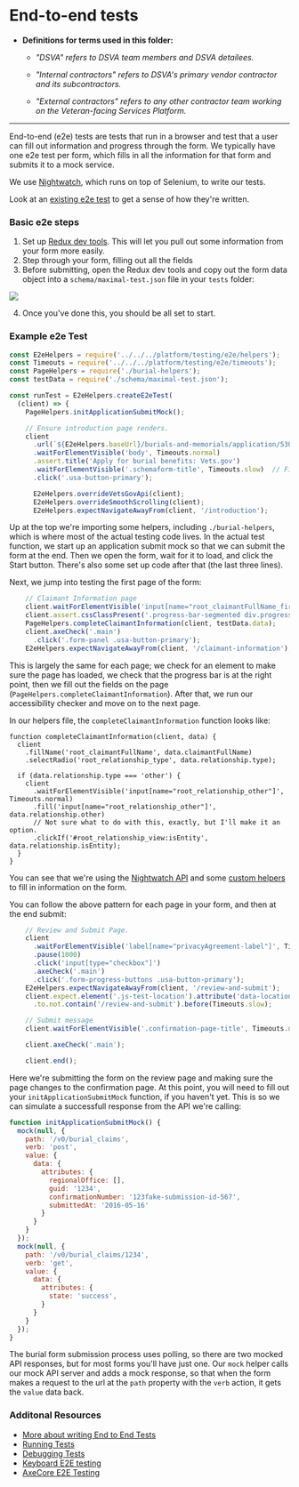 # End-to-end tests

* **Definitions for terms used in this folder:**

  * *"DSVA" refers to DSVA team members and DSVA detailees.*

  * *"Internal contractors" refers to DSVA's primary vendor contractor and its subcontractors.*

  * *"External contractors" refers to any other contractor team working on the Veteran-facing Services Platform.*

<hr>

End-to-end (e2e) tests are tests that run in a browser and test that a user can fill out information and progress through the form. We typically have one e2e test per form, which fills in all the information for that form and submits it to a mock service.

We use [Nightwatch](http://nightwatchjs.org/), which runs on top of Selenium, to write our tests.

Look at an [existing e2e test](https://github.com/department-of-veterans-affairs/vets-website/blob/master/src/applications/burials/tests/00-all-fields.e2e.spec.js) to get a sense of how they're written.

### Basic e2e steps

1. Set up [Redux dev tools](https://github.com/zalmoxisus/redux-devtools-extension). This will let you pull out some information from your form more easily.
2. Step through your form, filling out all the fields
3. Before submitting, open the Redux dev tools and copy out the form data object into a `schema/maximal-test.json` file in your `tests` folder:

![](Assets/redux_dev.png)

4. Once you've done this, you should be all set to start. 

### Example e2e Test

```js
const E2eHelpers = require('../../../platform/testing/e2e/helpers');
const Timeouts = require('../../../platform/testing/e2e/timeouts');
const PageHelpers = require('./burial-helpers');
const testData = require('./schema/maximal-test.json');

const runTest = E2eHelpers.createE2eTest(
  (client) => {
    PageHelpers.initApplicationSubmitMock();

    // Ensure introduction page renders.
    client
      .url(`${E2eHelpers.baseUrl}/burials-and-memorials/application/530`)
      .waitForElementVisible('body', Timeouts.normal)
      .assert.title('Apply for burial benefits: Vets.gov')
      .waitForElementVisible('.schemaform-title', Timeouts.slow)  // First render of React may be slow.
      .click('.usa-button-primary');

      E2eHelpers.overrideVetsGovApi(client);
      E2eHelpers.overrideSmoothScrolling(client);
      E2eHelpers.expectNavigateAwayFrom(client, '/introduction');
```

Up at the top we're importing some helpers, including `./burial-helpers`, which is where most of the actual testing code lives. In the actual test function, we start up an application submit mock so that we can submit the form at the end. Then we open the form, wait for it to load, and click the Start button. There's also some set up code after that (the last three lines).

Next, we jump into testing the first page of the form:

```js
    // Claimant Information page
    client.waitForElementVisible('input[name="root_claimantFullName_first"]', Timeouts.normal);
    client.assert.cssClassPresent('.progress-bar-segmented div.progress-segment:nth-child(1)', 'progress-segment-complete');
    PageHelpers.completeClaimantInformation(client, testData.data);
    client.axeCheck('.main')
      .click('.form-panel .usa-button-primary');
    E2eHelpers.expectNavigateAwayFrom(client, '/claimant-information');
```

This is largely the same for each page; we check for an element to make sure the page has loaded, we check that the progress bar is at the right point, then we fill out the fields on the page (`PageHelpers.completeClaimantInformation`). After that, we run our accessibility checker and move on to the next page.

In our helpers file, the `completeClaimantInformation` function looks like:

```
function completeClaimantInformation(client, data) {
  client
    .fillName('root_claimantFullName', data.claimantFullName)
    .selectRadio('root_relationship_type', data.relationship.type);

  if (data.relationship.type === 'other') {
    client
      .waitForElementVisible('input[name="root_relationship_other"]', Timeouts.normal)
      .fill('input[name="root_relationship_other"]', data.relationship.other)
      // Not sure what to do with this, exactly, but I'll make it an option.
      .clickIf('#root_relationship_view:isEntity', data.relationship.isEntity);
  }
}
```

You can see that we're using the [Nightwatch API](http://nightwatchjs.org/api) and some [custom helpers](https://github.com/department-of-veterans-affairs/vets-website/tree/master/src/platform/testing/e2e/nightwatch-commands) to fill in information on the form.

You can follow the above pattern for each page in your form, and then at the end submit:

```js
    // Review and Submit Page.
    client
      .waitForElementVisible('label[name="privacyAgreement-label"]', Timeouts.slow)
      .pause(1000)
      .click('input[type="checkbox"]')
      .axeCheck('.main')
      .click('.form-progress-buttons .usa-button-primary');
    E2eHelpers.expectNavigateAwayFrom(client, '/review-and-submit');
    client.expect.element('.js-test-location').attribute('data-location')
      .to.not.contain('/review-and-submit').before(Timeouts.slow);

    // Submit message
    client.waitForElementVisible('.confirmation-page-title', Timeouts.normal);

    client.axeCheck('.main');

    client.end();
```

Here we're submitting the form on the review page and making sure the page changes to the confirmation page. At this point, you will need to fill out your `initApplicationSubmitMock` function, if you haven't yet. This is so we can simulate a successfull response from the API we're calling:

```js
function initApplicationSubmitMock() {
  mock(null, {
    path: '/v0/burial_claims',
    verb: 'post',
    value: {
      data: {
        attributes: {
          regionalOffice: [],
          guid: '1234',
          confirmationNumber: '123fake-submission-id-567',
          submittedAt: '2016-05-16'
        }
      }
    }
  });
  mock(null, {
    path: '/v0/burial_claims/1234',
    verb: 'get',
    value: {
      data: {
        attributes: {
          state: 'success',
        }
      }
    }
  });
}
```

The burial form submission process uses polling, so there are two mocked API responses, but for most forms you'll have just one. Our `mock` helper calls our mock API server and adds a mock response, so that when the form makes a request to the url at the `path` property with the `verb` action, it gets the `value` data back.

### Additonal Resources

- [More about writing End to End Tests](https://department-of-veterans-affairs.github.io/veteran-facing-services-tools/getting-started/common-tasks/new-end-to-end-test)
- [Running Tests](https://department-of-veterans-affairs.github.io/veteran-facing-services-tools/getting-started/common-tasks/test/)
- [Debugging Tests](https://department-of-veterans-affairs.github.io/veteran-facing-services-tools/getting-started/common-tasks/debugging-tests/)
- [Keyboard E2E testing](https://github.com/department-of-veterans-affairs/vets-website/blob/master/docs/Keyboard_e2e.md)
- [AxeCore E2E Testing](https://github.com/department-of-veterans-affairs/vets-website/blob/6a27450abed0eb724d9fa0334633ff8ffe700f78/src/platform/testing/e2e/nightwatch-commands/axeCheck.js)
 